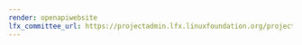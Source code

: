 ```yaml
---
render: openapiwebsite
lfx_committee_url: https://projectadmin.lfx.linuxfoundation.org/project/a0941000002wBykAAE/collaboration/committees/ba03f108-f50b-426c-8028-189c1ecf6f14
---
```

